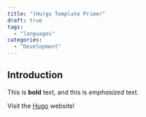 ```yaml
---
title: "(Hu)go Template Primer"
draft: true
tags:
  - "languages"
categories:
  - "Development"
---
```

## Introduction

This is **bold** text, and this is *emphasized* text.

Visit the [Hugo](https://gohugo.io) website!